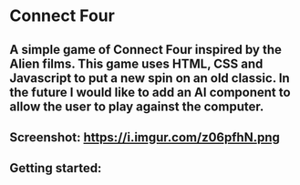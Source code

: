 # Connect Four

## A simple game of Connect Four inspired by the Alien films. This game uses HTML, CSS and Javascript to put a new spin on an old classic. In the future I would like to add an AI component to allow the user to play against the computer.

## Screenshot: https://i.imgur.com/z06pfhN.png

## Getting started: 